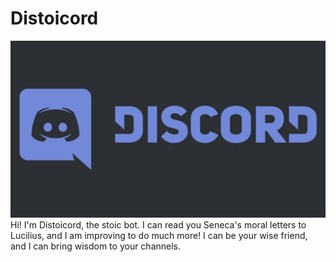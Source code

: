# Distoicord
![Distoicord, the stoic bot](images/WJuDg81F18inqzOKqpM3w-VP_6UiazlpJDeIWHLQO3w.jpg)
Hi! I'm Distoicord, the stoic bot. I can read you Seneca's moral letters to 
Lucilius, and I am improving to do much more! I can be your wise friend, and I 
can bring wisdom to your channels.
